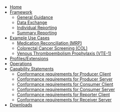 
<!--{:.nav .navbar-nav} don't remove the line above - to add or remove a menu item commeent in or out - [Home](index.html)- [Use Cases...](guidance.html){: .dropdown-toggle data-toggle="dropdown"}  - [Patient Based Scheduling](patient-scheduling.html)  - [Provider based Scheduling](provider-scheduling.html)  {: .dropdown-menu}- [Operations](operations.html)- [Profiles/Extensions](profiles.html)- [Terminology](terminology.html)- [Capability Statements...](capstatements.html){: .dropdown-toggle data-toggle="dropdown"}  - [Conformance requirements for Server](CapabilityStatement-server.html)  - [Conformance requirements for Client](client-capstatement.html)  {: .dropdown-menu}- [Downloads](downloads.html)-->
<ul class="nav navbar-nav">
  <li>
    <a href="index.html">Home</a>
  </li>
  <li class="dropdown">
    <a href="#" data-toggle="dropdown" class="dropdown-toggle">Framework<b class="caret">
    </b>  <!-- Da Vinci Individual Measures Use Cases -->
  </a>
  <ul class="dropdown-menu">
    <li>
    <a href="guidance.html">General Guidance</a>
    </li>
    <li>
    <a href="datax.html">Data Exchange</a>
    </li>
    <li>
    <a href="indv-reporting.html">Individual Reporting</a>
    </li>
    <li>
    <a href="summary-reporting.html">Summary Reporting</a>
    </li>
  </ul>
  </li>
  <li class="dropdown">
    <a href="#" data-toggle="dropdown" class="dropdown-toggle">Example Use Cases<b class="caret">
    </b>  <!-- Da Vinci Individual Measures Use Cases -->
  </a>
  <ul class="dropdown-menu">
    <li>
    <a href="mrp.html">Medication Reconciliation (MRP)</a>
    </li>
    <li>
    <a href="col.html">Colorectal Cancer Screening (COL)</a>
    </li>
    <li>
    <a href="vte1.html">Venous Thromboembolism Prophylaxis (VTE-1)</a>
    </li>
  </ul>
</li>
<!--
<li>
  <a href="operations.html">Operations</a>
</li>
-->
<li>
  <a href="profiles.html">Profiles/Extensions</a>
</li>
<li>
  <a href="operations.html">Operations</a>
</li>
<!--
<li>
  <a href="terminology.html">Terminology</a>
</li>
-->
<li class="dropdown">
  <a href="#" data-toggle="dropdown" class="dropdown-toggle">Capability Statements<b class="caret">
  </b>
</a>
<ul class="dropdown-menu">
  <li>
    <a href="CapabilityStatement-producer-client.html">Conformance requirements for Producer Client</a>
  </li>
  <li>
    <a href="CapabilityStatement-producer-server.html">Conformance requirements for Producer Server</a>
  </li>
  <li>
    <a href="CapabilityStatement-consumer-client.html">Conformance requirements for Consumer Client</a>
  </li>
  <li>
    <a href="CapabilityStatement-consumer-server.html">Conformance requirements for Consumer Server</a>
  </li>
  <li>
    <a href="CapabilityStatement-reporter-client.html">Conformance requirements for Reporter Client</a>
  </li>
  <li>
    <a href="CapabilityStatement-receiver-server.html">Conformance requirements for Receiver Server</a>
  </li>
</ul>
</li>
<li>
  <a href="downloads.html">Downloads</a>
</li>
</ul>
